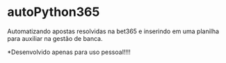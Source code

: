 # autoPython365

Automatizando apostas resolvidas na bet365 e inserindo em uma planilha para auxiliar na gestão de banca.

*Desenvolvido apenas para uso pessoal!!!!
